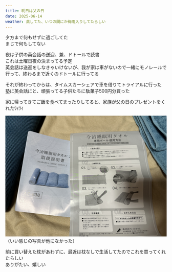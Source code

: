 ```yaml
---
title: 明日は父の日
date: 2025-06-14
weather: 蒸してた、いつの間にか梅雨入りしてたらしい
---
```

夕方まで何もせずに過ごしてた  
まじで何もしてない

夜は子供の英会話の送迎、兼、ドトールで読書  
これは土曜日夜の決まってる予定  
英会話は送迎をしなきゃいけないが、我が家は車がないので一緒にモノレールで行って、終わるまで近くのドトールに行ってる

それが終わってからは、タイムスカーシェアで車を借りてトライアルに行った  
塾に英会話にと、頑張ってる子供たちに駄菓子500円分買った

家に帰ってきてご飯を食べてまったりしてると、家族が父の日のプレゼントをくれたﾜｲﾜｲ

![Image](../../assets/20250615095751.jpeg)  
（いい感じの写真が他になかった）

前に買い替えた枕があわずに、最近は枕なしで生活してたのでこれを買ってくれたらしい  
ありがたい、嬉しい
